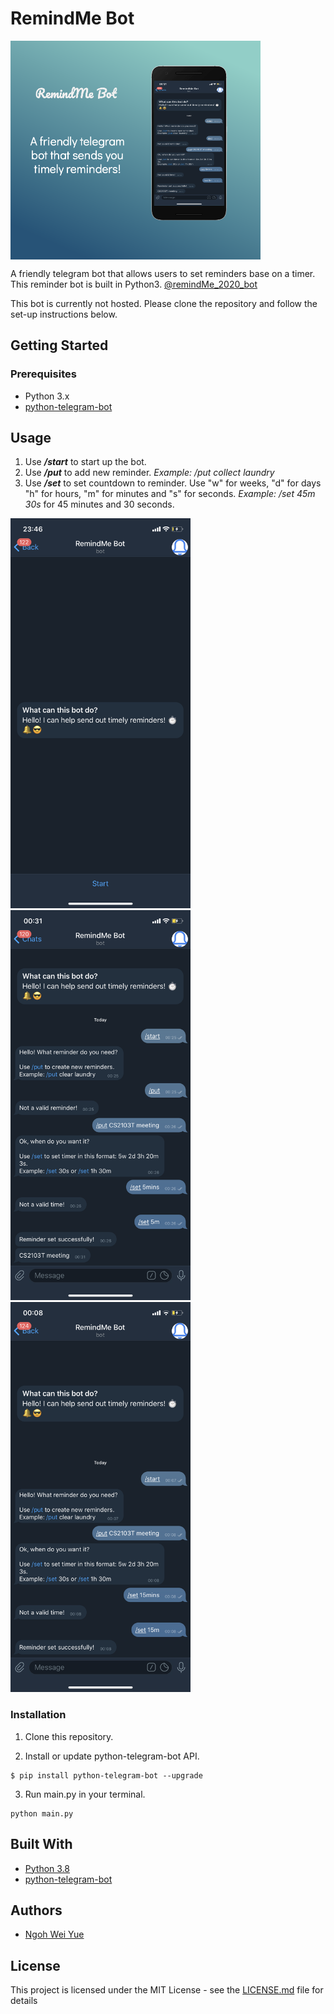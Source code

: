 # RemindMe Bot
<img src="images/RemindMe_thumbnail.png" width=400px height=350px align="center">

A friendly telegram bot that allows users to set reminders base on a timer. This reminder bot is built in Python3.
[@remindMe_2020_bot](t.me/remindMe_2020_bot)

This bot is currently not hosted. Please clone the repository and follow the set-up instructions below.

## Getting Started

### Prerequisites

- Python 3.x
- [python-telegram-bot](https://github.com/python-telegram-bot/python-telegram-bot)

## Usage

1. Use ***/start*** to start up the bot.
2. Use ***/put*** to add new reminder. *Example: /put collect laundry*
3. Use ***/set*** to set countdown to reminder. Use "w" for weeks, "d" for days "h" for hours, "m" for minutes and "s" for seconds. *Example: /set 45m 30s* for 45 minutes and 30 seconds.

<img src="images/opening.png" width=288px height=624px>
<img src="images/setting_reminders.png" width=288px height=624px>
<img src="images/getting_reminders.png" width=288px height=624px>

### Installation

1. Clone this repository.

2. Install or update python-telegram-bot API.
```
$ pip install python-telegram-bot --upgrade
```
3. Run main.py in your terminal.
```
python main.py
```

## Built With

* [Python 3.8](https://www.python.org/downloads/) 
* [python-telegram-bot](https://github.com/python-telegram-bot/python-telegram-bot)

## Authors

* [Ngoh Wei Yue](https://github.com/nweiyue)

## License

This project is licensed under the MIT License - see the [LICENSE.md](./LICENSE.md) file for details
